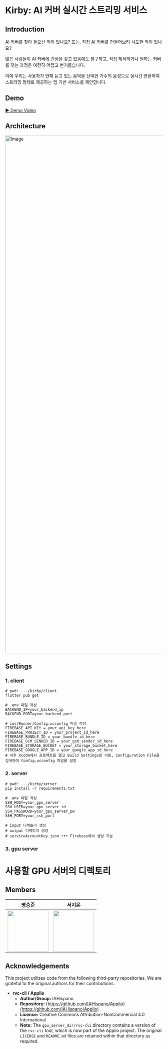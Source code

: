 # Kirby: AI 커버 실시간 스트리밍 서비스

## Introduction
AI 커버를 찾아 들으신 적이 있나요?
또는, 직접 AI 커버를 만들어보려 시도한 적이 있나요?

많은 사람들이 AI 커버에 관심을 갖고 있음에도 불구하고,
직접 제작하거나 원하는 커버를 찾는 과정은 여전히 어렵고 번거롭습니다.

이에 우리는 사용자가 현재 듣고 있는 음악을 선택한 가수의 음성으로 실시간 변환하여 스트리밍 형태로 제공하는 앱 기반 서비스를 제안합니다.

## Demo
[▶ Demo Video](https://github.com/user-attachments/assets/1aecd21c-6e82-4270-bfb4-c086400cd742)

## Architecture
<img width="1648" alt="Image" src="https://github.com/user-attachments/assets/554c5d37-dc99-46c0-a812-6b889dbe53ba" />

## Settings
### 1. client
```
# pwd: .../kirby/client
flutter pub get

# .env 파일 작성
BACKEND_IP=your_backend_ip
BACKEND_PORT=your_backend_port

# ios/Runner/Config.xcconfig 파일 작성
FIREBASE_API_KEY = your_api_key_here
FIREBASE_PROJECT_ID = your_project_id_here
FIREBASE_BUNDLE_ID = your_bundle_id_here
FIREBASE_GCM_SENDER_ID = your_gcm_sender_id_here
FIREBASE_STORAGE_BUCKET = your_storage_bucket_here
FIREBASE_GOOGLE_APP_ID = your_google_app_id_here
# 이후 Xcode에서 프로젝트를 열고 Build Settings로 이동, Configuration File을 검색하여 Config.xcconfig 파일을 설정
```

### 2. server
```
# pwd: .../kirby/server
pip install -r requirements.txt

# .env 파일 작성
SSH_HOST=your_gpu_server
SSH_USER=your_gpu_server_id
SSH_PASSWORD=your_gpu_server_pw
SSH_PORT=your_ssh_port

# input 디렉토리 생성
# output 디렉토리 생성
# serviceAccountKey.json ••• Firebase에서 생성 가능
```

### 3. gpu server
# 사용할 GPU 서버의 디렉토리 


## Members
| 명승준 | 서지은 |
| :-: | :-: |
| <a href="https://github.com/msj99"><img src='https://avatars.githubusercontent.com/u/74344298?v=4' height=130 width=130></img></a> | <a href="https://github.com/maiteun"><img src='https://avatars.githubusercontent.com/u/54938691?v=4' height=130 width=130></img></a>

## Acknowledgements

This project utilizes code from the following third-party repositories. We are grateful to the original authors for their contributions.

-   **rvc-cli / Applio**
    -   **Author/Group:** IAHispano
    -   **Repository:** [https://github.com/IAHispano/Applio](https://github.com/IAHispano/Applio)
    -   **License:** Creative Commons Attribution-NonCommercial 4.0 International
    -   **Note:** The `gpu_server_dir/rvc-cli` directory contains a version of the `rvc-cli` tool, which is now part of the Applio project. The original `LICENSE` and `README.md` files are retained within that directory as required.
